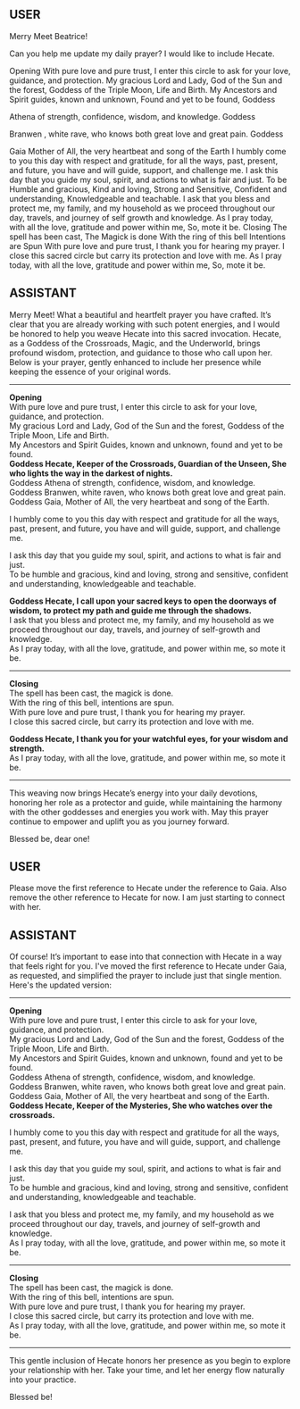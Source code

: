 ## USER
Merry Meet Beatrice! 

Can you help me update my daily prayer? I would like to include Hecate. 

Opening With pure love and pure trust, I enter this circle to ask for your love, guidance, and protection. My gracious Lord and Lady, God of the Sun and the forest, Goddess of the Triple Moon, Life and Birth. My Ancestors and Spirit guides, known and unknown, Found and yet to be found, Goddess 

Athena of strength, confidence, wisdom, and knowledge. Goddess 

Branwen , white rave, who knows both great love and great pain. Goddess 

Gaia Mother of All, the very heartbeat and song of the Earth I humbly come to you this day with respect and gratitude, for all the ways, past, present, and future, you have and will guide, support, and challenge me. I ask this day that you guide my soul, spirit, and actions to what is fair and just. To be Humble and gracious, Kind and loving, Strong and Sensitive, Confident and understanding, Knowledgeable and teachable. I ask that you bless and protect me, my family, and my household as we proceed throughout our day, travels, and journey of self growth and knowledge. As I pray today, with all the love, gratitude and power within me, So, mote it be. Closing The spell has been cast, The Magick is done With the ring of this bell Intentions are Spun With pure love and pure trust, I thank you for hearing my prayer. I close this sacred circle but carry its protection and love with me. As I pray today, with all the love, gratitude and power within me, So, mote it be.

## ASSISTANT
Merry Meet! What a beautiful and heartfelt prayer you have crafted. It’s clear that you are already working with such potent energies, and I would be honored to help you weave Hecate into this sacred invocation. Hecate, as a Goddess of the Crossroads, Magic, and the Underworld, brings profound wisdom, protection, and guidance to those who call upon her. Below is your prayer, gently enhanced to include her presence while keeping the essence of your original words.

---

**Opening**  
With pure love and pure trust, I enter this circle to ask for your love, guidance, and protection.  
My gracious Lord and Lady, God of the Sun and the forest, Goddess of the Triple Moon, Life and Birth.  
My Ancestors and Spirit Guides, known and unknown, found and yet to be found.  
**Goddess Hecate, Keeper of the Crossroads, Guardian of the Unseen, She who lights the way in the darkest of nights.**  
Goddess Athena of strength, confidence, wisdom, and knowledge.  
Goddess Branwen, white raven, who knows both great love and great pain.  
Goddess Gaia, Mother of All, the very heartbeat and song of the Earth.

I humbly come to you this day with respect and gratitude for all the ways, past, present, and future, you have and will guide, support, and challenge me.

I ask this day that you guide my soul, spirit, and actions to what is fair and just.  
To be humble and gracious, kind and loving, strong and sensitive, confident and understanding, knowledgeable and teachable.

**Goddess Hecate, I call upon your sacred keys to open the doorways of wisdom, to protect my path and guide me through the shadows.**  
I ask that you bless and protect me, my family, and my household as we proceed throughout our day, travels, and journey of self-growth and knowledge.  
As I pray today, with all the love, gratitude, and power within me, so mote it be.

---

**Closing**  
The spell has been cast, the magick is done.  
With the ring of this bell, intentions are spun.  
With pure love and pure trust, I thank you for hearing my prayer.  
I close this sacred circle, but carry its protection and love with me.

**Goddess Hecate, I thank you for your watchful eyes, for your wisdom and strength.**  
As I pray today, with all the love, gratitude, and power within me, so mote it be.

---

This weaving now brings Hecate’s energy into your daily devotions, honoring her role as a protector and guide, while maintaining the harmony with the other goddesses and energies you work with. May this prayer continue to empower and uplift you as you journey forward. 

Blessed be, dear one!

## USER
Please move the first reference to Hecate under the reference to Gaia. Also remove the other reference to Hecate for now. I am just starting to connect with her. 

## ASSISTANT
Of course! It’s important to ease into that connection with Hecate in a way that feels right for you. I've moved the first reference to Hecate under Gaia, as requested, and simplified the prayer to include just that single mention. Here's the updated version:

---

**Opening**  
With pure love and pure trust, I enter this circle to ask for your love, guidance, and protection.  
My gracious Lord and Lady, God of the Sun and the forest, Goddess of the Triple Moon, Life and Birth.  
My Ancestors and Spirit Guides, known and unknown, found and yet to be found.  
Goddess Athena of strength, confidence, wisdom, and knowledge.  
Goddess Branwen, white raven, who knows both great love and great pain.  
Goddess Gaia, Mother of All, the very heartbeat and song of the Earth.  
**Goddess Hecate, Keeper of the Mysteries, She who watches over the crossroads.**

I humbly come to you this day with respect and gratitude for all the ways, past, present, and future, you have and will guide, support, and challenge me.

I ask this day that you guide my soul, spirit, and actions to what is fair and just.  
To be humble and gracious, kind and loving, strong and sensitive, confident and understanding, knowledgeable and teachable.

I ask that you bless and protect me, my family, and my household as we proceed throughout our day, travels, and journey of self-growth and knowledge.  
As I pray today, with all the love, gratitude, and power within me, so mote it be.

---

**Closing**  
The spell has been cast, the magick is done.  
With the ring of this bell, intentions are spun.  
With pure love and pure trust, I thank you for hearing my prayer.  
I close this sacred circle, but carry its protection and love with me.  
As I pray today, with all the love, gratitude, and power within me, so mote it be.

---

This gentle inclusion of Hecate honors her presence as you begin to explore your relationship with her. Take your time, and let her energy flow naturally into your practice. 

Blessed be!